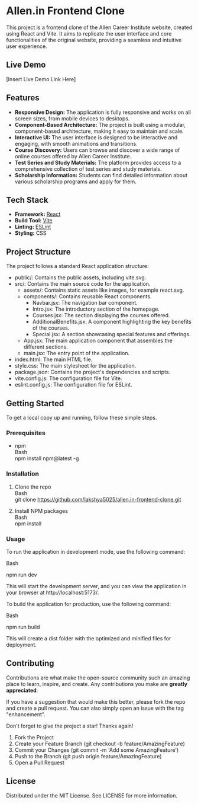 # **Allen.in Frontend Clone**

This project is a frontend clone of the Allen Career Institute website, created using React and Vite. It aims to replicate the user interface and core functionalities of the original website, providing a seamless and intuitive user experience.

## **Live Demo**

\[Insert Live Demo Link Here\]

## **Features**

- **Responsive Design:** The application is fully responsive and works on all screen sizes, from mobile devices to desktops.
- **Component-Based Architecture:** The project is built using a modular, component-based architecture, making it easy to maintain and scale.
- **Interactive UI:** The user interface is designed to be interactive and engaging, with smooth animations and transitions.
- **Course Discovery:** Users can browse and discover a wide range of online courses offered by Allen Career Institute.
- **Test Series and Study Materials:** The platform provides access to a comprehensive collection of test series and study materials.
- **Scholarship Information:** Students can find detailed information about various scholarship programs and apply for them.

## **Tech Stack**

- **Framework:** [React](https://reactjs.org/)
- **Build Tool:** [Vite](https://vitejs.dev/)
- **Linting:** [ESLint](https://eslint.org/)
- **Styling:** CSS

## **Project Structure**

The project follows a standard React application structure:

- public/: Contains the public assets, including vite.svg.
- src/: Contains the main source code for the application.
  - assets/: Contains static assets like images, for example react.svg.
  - components/: Contains reusable React components.
    - Navbar.jsx: The navigation bar component.
    - Intro.jsx: The introductory section of the homepage.
    - Courses.jsx: The section displaying the courses offered.
    - AdditionalBenefits.jsx: A component highlighting the key benefits of the courses.
    - Special.jsx: A section showcasing special features and offerings.
  - App.jsx: The main application component that assembles the different sections.
  - main.jsx: The entry point of the application.
- index.html: The main HTML file.
- style.css: The main stylesheet for the application.
- package.json: Contains the project's dependencies and scripts.
- vite.config.js: The configuration file for Vite.
- eslint.config.js: The configuration file for ESLint.

## **Getting Started**

To get a local copy up and running, follow these simple steps.

### **Prerequisites**

- npm  
  Bash  
  npm install npm@latest \-g

### **Installation**

1. Clone the repo  
   Bash  
   git clone https://github.com/lakshya5025/allen.in-frontend-clone.git

2. Install NPM packages  
   Bash  
   npm install

### **Usage**

To run the application in development mode, use the following command:

Bash

npm run dev

This will start the development server, and you can view the application in your browser at http://localhost:5173/.

To build the application for production, use the following command:

Bash

npm run build

This will create a dist folder with the optimized and minified files for deployment.

## **Contributing**

Contributions are what make the open-source community such an amazing place to learn, inspire, and create. Any contributions you make are **greatly appreciated**.

If you have a suggestion that would make this better, please fork the repo and create a pull request. You can also simply open an issue with the tag "enhancement".

Don't forget to give the project a star\! Thanks again\!

1. Fork the Project
2. Create your Feature Branch (git checkout \-b feature/AmazingFeature)
3. Commit your Changes (git commit \-m 'Add some AmazingFeature')
4. Push to the Branch (git push origin feature/AmazingFeature)
5. Open a Pull Request

## **License**

Distributed under the MIT License. See LICENSE for more information.
